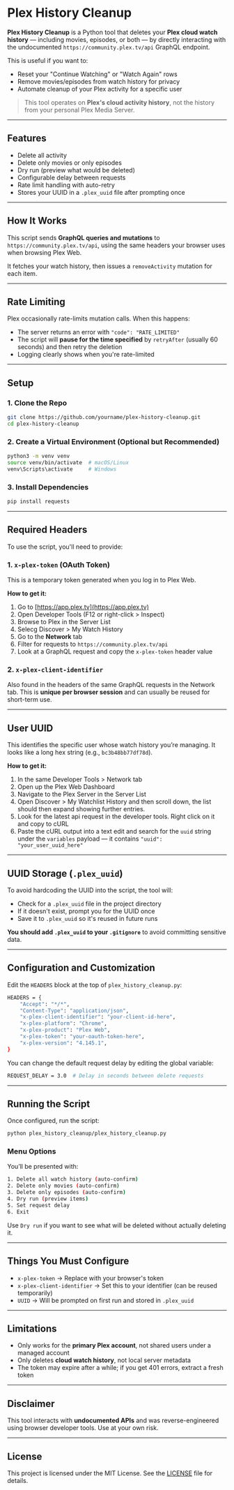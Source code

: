 # Plex History Cleanup

**Plex History Cleanup** is a Python tool that deletes your **Plex cloud watch history** — including movies, episodes, or both — by directly interacting with the undocumented `https://community.plex.tv/api` GraphQL endpoint.

This is useful if you want to:

- Reset your "Continue Watching" or "Watch Again" rows
- Remove movies/episodes from watch history for privacy
- Automate cleanup of your Plex activity for a specific user

> This tool operates on **Plex's cloud activity history**, not the history from your personal Plex Media Server.

---

## Features

- Delete all activity
- Delete only movies or only episodes
- Dry run (preview what would be deleted)
- Configurable delay between requests
- Rate limit handling with auto-retry
- Stores your UUID in a `.plex_uuid` file after prompting once

---

## How It Works

This script sends **GraphQL queries and mutations** to `https://community.plex.tv/api`, using the same headers your browser uses when browsing Plex Web.

It fetches your watch history, then issues a `removeActivity` mutation for each item.

---

## Rate Limiting

Plex occasionally rate-limits mutation calls. When this happens:

- The server returns an error with `"code": "RATE_LIMITED"`
- The script will **pause for the time specified** by `retryAfter` (usually 60 seconds) and then retry the deletion
- Logging clearly shows when you're rate-limited

---

## Setup

### 1. Clone the Repo

```bash
git clone https://github.com/yourname/plex-history-cleanup.git
cd plex-history-cleanup
```

### 2. Create a Virtual Environment (Optional but Recommended)

```bash
python3 -m venv venv
source venv/bin/activate  # macOS/Linux
venv\Scripts\activate     # Windows
```

### 3. Install Dependencies

```bash
pip install requests
```

---

## Required Headers

To use the script, you'll need to provide:

### 1. `x-plex-token` (OAuth Token)

This is a temporary token generated when you log in to Plex Web.

**How to get it:**

1. Go to [https://app.plex.tv](https://app.plex.tv)
2. Open Developer Tools (F12 or right-click > Inspect)
3. Browse to Plex in the Server List
4. Selecg Discover > My Watch History
5. Go to the **Network** tab
6. Filter for requests to `https://community.plex.tv/api`
7. Look at a GraphQL request and copy the `x-plex-token` header value

### 2. `x-plex-client-identifier`

Also found in the headers of the same GraphQL requests in the Network tab. This is **unique per browser session** and can usually be reused for short-term use.

---

## User UUID

This identifies the specific user whose watch history you’re managing. It looks like a long hex string (e.g., `bc3b48bb77df78d`).

**How to get it:**

1. In the same Developer Tools > Network tab
2. Open up the Plex Web Dashboard
3. Navigate to the Plex Server in the Server List
4. Open Discover > My Watchlist History and then scroll down, the list should then expand showing further entries. 
5. Look for the latest api request in the developer tools. Right click on it and copy to cURL
6. Paste the cURL output into a text edit and search for the `uuid` string under the `variables` payload — it contains `"uuid": "your_user_uuid_here"`

---

## UUID Storage (`.plex_uuid`)

To avoid hardcoding the UUID into the script, the tool will:

- Check for a `.plex_uuid` file in the project directory
- If it doesn't exist, prompt you for the UUID once
- Save it to `.plex_uuid` so it's reused in future runs

**You should add `.plex_uuid` to your `.gitignore`** to avoid committing sensitive data.

---

## Configuration and Customization

Edit the `HEADERS` block at the top of `plex_history_cleanup.py`:

```bash
HEADERS = {
    "Accept": "*/*",
    "Content-Type": "application/json",
    "x-plex-client-identifier": "your-client-id-here",
    "x-plex-platform": "Chrome",
    "x-plex-product": "Plex Web",
    "x-plex-token": "your-oauth-token-here",
    "x-plex-version": "4.145.1",
}
```

You can change the default request delay by editing the global variable:

```bash
REQUEST_DELAY = 3.0  # Delay in seconds between delete requests
```

---

## Running the Script

Once configured, run the script:

```bash
python plex_history_cleanup/plex_history_cleanup.py
```

### Menu Options

You’ll be presented with:

```bash
1. Delete all watch history (auto-confirm)
2. Delete only movies (auto-confirm)
3. Delete only episodes (auto-confirm)
4. Dry run (preview items)
5. Set request delay
6. Exit
```

Use `Dry run` if you want to see what will be deleted without actually deleting it.

---

## Things You Must Configure

- `x-plex-token` → Replace with your browser's token
- `x-plex-client-identifier` → Set this to your identifier (can be reused temporarily)
- `UUID` → Will be prompted on first run and stored in `.plex_uuid`

---

## Limitations

- Only works for the **primary Plex account**, not shared users under a managed account
- Only deletes **cloud watch history**, not local server metadata
- The token may expire after a while; if you get 401 errors, extract a fresh token

---

## Disclaimer

This tool interacts with **undocumented APIs** and was reverse-engineered using browser developer tools. Use at your own risk.

---

## License

This project is licensed under the MIT License. See the [LICENSE](LICENSE) file for details.
